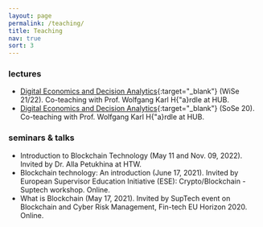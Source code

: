 ```yaml
---
layout: page
permalink: /teaching/
title: Teaching
nav: true
sort: 3
---
```


### lectures
- [Digital Economics and Decision Analytics](https://moodle.hu-berlin.de/enrol/index.php?id=96498){:target="_blank"} (WiSe 21/22). Co-teaching with Prof. Wolfgang Karl H{\"a}rdle at HUB.
- [Digital Economics and Decision Analytics](https://www.wiwi.hu-berlin.de/en/Professorships/vwl/statistik/teaching/courses/ss20/qnus){:target="_blank"}
(SoSe 20). Co-teaching with Prof. Wolfgang Karl H{\"a}rdle at HUB.

### seminars & talks
- Introduction to Blockchain Technology (May 11 and Nov. 09, 2022). Invited by Dr. Alla Petukhina at HTW.
- Blockchain technology: An introduction (June 17, 2021). Invited by European Supervisor Education Initiative (ESE): Crypto/Blockchain - Suptech workshop. Online.
- What is Blockchain (May 17, 2021). Invited by  SupTech event on Blockchain and Cyber Risk Management, Fin-tech EU Horizon 2020. Online.


